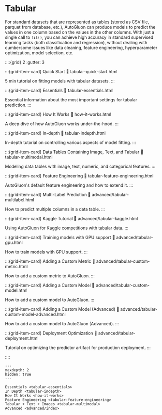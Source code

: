 # Tabular

For standard datasets that are represented as tables (stored as CSV file, parquet from database, etc.), AutoGluon can produce models to predict the values in one column based on the values in the other columns. With just a single call to `fit()`, you can achieve high accuracy in standard supervised learning tasks (both classification and regression), without dealing with cumbersome issues like data cleaning, feature engineering, hyperparameter optimization, model selection, etc.

::::{grid} 2
  :gutter: 3

:::{grid-item-card} Quick Start
  :link: tabular-quick-start.html

  5 min tutorial on fitting models with tabular datasets.
:::

:::{grid-item-card} Essentials
  :link: tabular-essentials.html

  Essential information about the most important settings for tabular prediction.
:::

:::{grid-item-card} How It Works
  :link: how-it-works.html

  A deep dive of how AutoGluon works under-the-hood.
:::

:::{grid-item-card} In-depth
  :link: tabular-indepth.html

  In-depth tutorial on controlling various aspects of model fitting.
:::

:::{grid-item-card} Data Tables Containing Image, Text, and Tabular
  :link: tabular-multimodal.html

  Modeling data tables with image, text, numeric, and categorical features.
:::

:::{grid-item-card} Feature Engineering
  :link: tabular-feature-engineering.html

  AutoGluon's default feature engineering and how to extend it.
:::

:::{grid-item-card} Multi-Label Prediction
  :link: advanced/tabular-multilabel.html

  How to predict multiple columns in a data table.
:::

:::{grid-item-card} Kaggle Tutorial
  :link: advanced/tabular-kaggle.html

  Using AutoGluon for Kaggle competitions with tabular data.
:::

:::{grid-item-card} Training models with GPU support
  :link: advanced/tabular-gpu.html

  How to train models with GPU support.
:::

:::{grid-item-card} Adding a Custom Metric
  :link: advanced/tabular-custom-metric.html

  How to add a custom metric to AutoGluon.
:::

:::{grid-item-card} Adding a Custom Model
  :link: advanced/tabular-custom-model.html

  How to add a custom model to AutoGluon.
:::

:::{grid-item-card} Adding a Custom Model (Advanced)
  :link: advanced/tabular-custom-model-advanced.html

  How to add a custom model to AutoGluon (Advanced).
:::

:::{grid-item-card} Deployment Optimization
  :link: advanced/tabular-deployment.html

  Tutorial on optimizing the predictor artifact for production deployment.
:::

::::

```{toctree}
---
maxdepth: 2
hidden: true
---

Essentials <tabular-essentials>
In Depth <tabular-indepth>
How It Works <how-it-works>
Feature Engineering <tabular-feature-engineering>
Tabular + Text + Images <tabular-multimodal>
Advanced <advanced/index>
```
